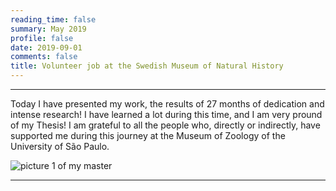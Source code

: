 ```yaml
--- 
reading_time: false
summary: May 2019
profile: false
date: 2019-09-01
comments: false
title: Volunteer job at the Swedish Museum of Natural History
---
```


---
Today I have presented my work, the results of 27 months of dedication and intense research! I have learned a lot during this time, and I am very pround of my Thesis! I am grateful to all the people who, directly or indirectly, have supported me during this journey at the Museum of Zoology of the University of São Paulo.

![picture 1 of my master](https://raw.githubusercontent.com/rosanafcunha/rosanafcunha/master/static/media/suecia.jpg "Volunter job")

---
